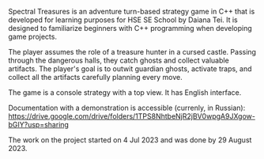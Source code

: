 Spectral Treasures is an adventure turn-based strategy game in C++ that is developed for learning purposes for HSE SE School by Daiana Tei.
It is designed to familiarize beginners with C++ programming when developing game projects.

The player assumes the role of a treasure hunter in a cursed castle.
Passing through the dangerous halls, they catch ghosts and collect valuable artifacts.
The player's goal is to outwit guardian ghosts, activate traps, and collect all the artifacts carefully planning every move.

The game is a console strategy with a top view. It has English interface.

Documentation with a demonstration is accessible (currenly, in Russian):
https://drive.google.com/drive/folders/1TPS8NhtbeNjR2jBV0wpgA9JXgow-bGIY?usp=sharing

The work on the project started on 4 Jul 2023 and was done by 29 August 2023.
